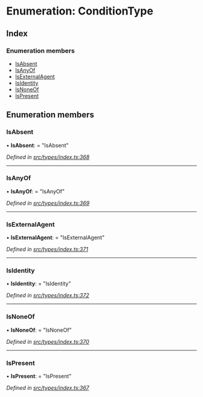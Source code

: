 # Enumeration: ConditionType

## Index

### Enumeration members

* [IsAbsent](conditiontype.md#isabsent)
* [IsAnyOf](conditiontype.md#isanyof)
* [IsExternalAgent](conditiontype.md#isexternalagent)
* [IsIdentity](conditiontype.md#isidentity)
* [IsNoneOf](conditiontype.md#isnoneof)
* [IsPresent](conditiontype.md#ispresent)

## Enumeration members

###  IsAbsent

• **IsAbsent**: = "IsAbsent"

*Defined in [src/types/index.ts:368](https://github.com/PolymathNetwork/polymesh-sdk/blob/38ee8078/src/types/index.ts#L368)*

___

###  IsAnyOf

• **IsAnyOf**: = "IsAnyOf"

*Defined in [src/types/index.ts:369](https://github.com/PolymathNetwork/polymesh-sdk/blob/38ee8078/src/types/index.ts#L369)*

___

###  IsExternalAgent

• **IsExternalAgent**: = "IsExternalAgent"

*Defined in [src/types/index.ts:371](https://github.com/PolymathNetwork/polymesh-sdk/blob/38ee8078/src/types/index.ts#L371)*

___

###  IsIdentity

• **IsIdentity**: = "IsIdentity"

*Defined in [src/types/index.ts:372](https://github.com/PolymathNetwork/polymesh-sdk/blob/38ee8078/src/types/index.ts#L372)*

___

###  IsNoneOf

• **IsNoneOf**: = "IsNoneOf"

*Defined in [src/types/index.ts:370](https://github.com/PolymathNetwork/polymesh-sdk/blob/38ee8078/src/types/index.ts#L370)*

___

###  IsPresent

• **IsPresent**: = "IsPresent"

*Defined in [src/types/index.ts:367](https://github.com/PolymathNetwork/polymesh-sdk/blob/38ee8078/src/types/index.ts#L367)*
